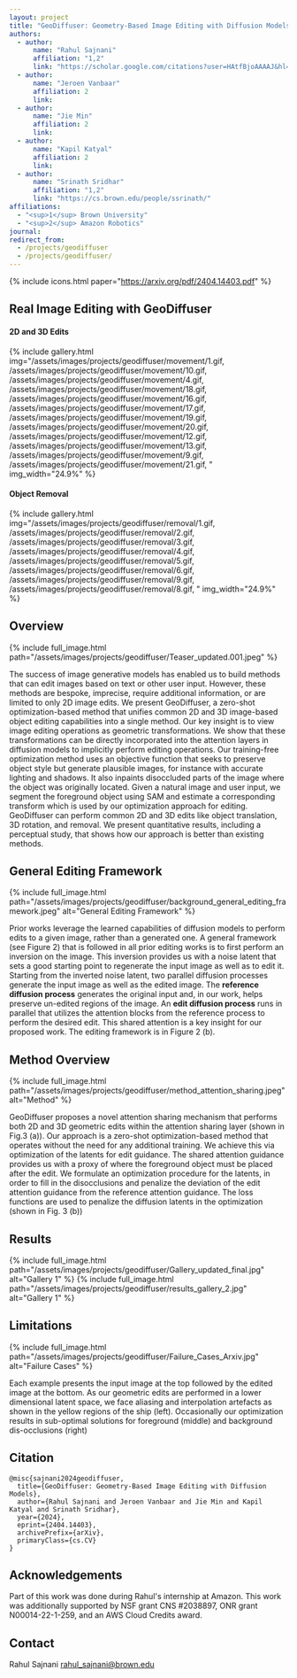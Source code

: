 ```yaml
---
layout: project
title: "GeoDiffuser: Geometry-Based Image Editing with Diffusion Models"
authors:
  - author:
      name: "Rahul Sajnani"
      affiliation: "1,2"
      link: "https://scholar.google.com/citations?user=HAtfBjoAAAAJ&hl=en&oi=ao"
  - author:
      name: "Jeroen Vanbaar"
      affiliation: 2
      link: 
  - author:
      name: "Jie Min"
      affiliation: 2
      link:
  - author:
      name: "Kapil Katyal"
      affiliation: 2
      link:
  - author:
      name: "Srinath Sridhar"
      affiliation: "1,2"
      link: "https://cs.brown.edu/people/ssrinath/"
affiliations:
  - "<sup>1</sup> Brown University"
  - "<sup>2</sup> Amazon Robotics"
journal: 
redirect_from:
  - /projects/geodiffuser
  - /projects/geodiffuser/
---
```


{% include icons.html paper="https://arxiv.org/pdf/2404.14403.pdf" %}

## Real Image Editing with GeoDiffuser
#### 2D and 3D Edits

{% include gallery.html 
img="/assets/images/projects/geodiffuser/movement/1.gif, 
     /assets/images/projects/geodiffuser/movement/10.gif,
     /assets/images/projects/geodiffuser/movement/4.gif,
     /assets/images/projects/geodiffuser/movement/18.gif,
     /assets/images/projects/geodiffuser/movement/16.gif,
     /assets/images/projects/geodiffuser/movement/17.gif,
     /assets/images/projects/geodiffuser/movement/19.gif,
     /assets/images/projects/geodiffuser/movement/20.gif,
     /assets/images/projects/geodiffuser/movement/12.gif,
     /assets/images/projects/geodiffuser/movement/13.gif,
     /assets/images/projects/geodiffuser/movement/9.gif,
     /assets/images/projects/geodiffuser/movement/21.gif,
     "
img_width="24.9%" %}

#### Object Removal

{% include gallery.html 
img="/assets/images/projects/geodiffuser/removal/1.gif, 
     /assets/images/projects/geodiffuser/removal/2.gif,
     /assets/images/projects/geodiffuser/removal/3.gif,
     /assets/images/projects/geodiffuser/removal/4.gif,
     /assets/images/projects/geodiffuser/removal/5.gif,
     /assets/images/projects/geodiffuser/removal/6.gif,
     /assets/images/projects/geodiffuser/removal/9.gif,
     /assets/images/projects/geodiffuser/removal/8.gif,
     "
img_width="24.9%" %}


## Overview

{% include full_image.html path="/assets/images/projects/geodiffuser/Teaser_updated.001.jpeg" %}

The success of image generative models has enabled us to build methods that can edit images based on text or other user input. However, these methods are bespoke, imprecise, require additional information, or are limited to only 2D image edits. We present GeoDiffuser, a zero-shot optimization-based method that unifies common 2D and 3D image-based object editing capabilities into a single method. Our key insight is to view image editing operations as geometric transformations. We show that these transformations can be directly incorporated into the attention layers in diffusion models to implicitly perform editing operations. Our training-free optimization method uses an objective function that seeks to preserve object style but generate plausible images, for instance with accurate lighting and shadows. It also inpaints disoccluded parts of the image where the object was originally located. Given a natural image and user input, we segment the foreground object using SAM and estimate a corresponding transform which is used by our optimization approach for editing. GeoDiffuser can perform common 2D and 3D edits like object translation, 3D rotation, and removal. We present quantitative results, including a perceptual study, that shows how our approach is better than existing methods.




## General Editing Framework


{% include full_image.html path="/assets/images/projects/geodiffuser/background_general_editing_framework.jpeg" alt="General Editing Framework" %}

Prior works leverage the learned capabilities of diffusion models to perform edits to a given image, rather than a generated one. A general framework (see Figure 2) that is followed in all prior editing works is to first perform an inversion on the image. This inversion provides us with a noise latent that sets a good starting point to regenerate the input image as well as to edit it. Starting from the inverted noise latent, two parallel diffusion processes generate the input image as well as the edited image. The <b>reference diffusion process</b> generates the original input and, in our work, helps preserve un-edited regions of the image. An <b>edit diffusion process</b> runs in parallel that utilizes the attention blocks from the reference process to perform the desired edit. This shared attention is a key insight for our proposed work. The editing framework is in Figure 2 (b).


## Method Overview

{% include full_image.html path="/assets/images/projects/geodiffuser/method_attention_sharing.jpeg" alt="Method" %}

GeoDiffuser proposes a novel attention sharing mechanism that performs both 2D and 3D geometric edits within the attention sharing layer (shown in Fig.3 (a)). Our approach is a zero-shot optimization-based method that operates without the need for any additional training. We achieve this via optimization of the latents for edit guidance. The shared attention guidance provides us with a proxy of where the foreground object must be placed after the edit. We formulate an optimization procedure for the latents, in order to fill in the disocclusions and penalize the deviation of the edit attention guidance from the reference attention guidance. The loss functions are used to penalize the diffusion latents in the optimization (shown in Fig. 3 (b)) 


## Results

{% include full_image.html path="/assets/images/projects/geodiffuser/Gallery_updated_final.jpg" alt="Gallery 1" %}
{% include full_image.html path="/assets/images/projects/geodiffuser/results_gallery_2.jpg" alt="Gallery 1" %}

## Limitations
{% include full_image.html path="/assets/images/projects/geodiffuser/Failure_Cases_Arxiv.jpg" alt="Failure Cases" %}

Each example presents the input image at the top followed by the edited image at the bottom. As our geometric edits are performed in a lower dimensional latent space, we face aliasing and interpolation artefacts as shown in the yellow regions of the ship (left). Occasionally our optimization results in sub-optimal solutions for foreground (middle) and background dis-occlusions (right)

## Citation

    @misc{sajnani2024geodiffuser,
      title={GeoDiffuser: Geometry-Based Image Editing with Diffusion Models}, 
      author={Rahul Sajnani and Jeroen Vanbaar and Jie Min and Kapil Katyal and Srinath Sridhar},
      year={2024},
      eprint={2404.14403},
      archivePrefix={arXiv},
      primaryClass={cs.CV}
    }

## Acknowledgements

Part of this work was done during Rahul's internship at Amazon. This work was additionally supported by NSF grant CNS #2038897, ONR grant N00014-22-1-259, and an AWS Cloud Credits award.

## Contact

Rahul Sajnani rahul_sajnani@brown.edu
